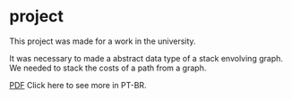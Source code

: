 # project
This project was made for a work in the university.

It was necessary to made a abstract data type of a stack envolving graph.
We needed to stack the costs of a path from a graph.

[PDF](https://raw.githubusercontent.com/r1beirin/data-structure/main/stack/project/project.pdf) Click here to see more in PT-BR.

